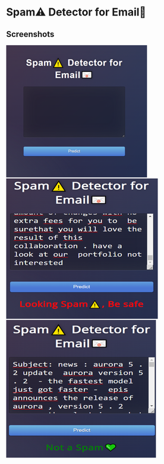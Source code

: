 # Spam⚠️ Detector for Email📧 

## Screenshots

<img src="https://github.com/chabbiyosr/Spam-Filter-with-Machine-Learning-Flask/blob/master/Image1.png">

<img src="https://github.com/chabbiyosr/Spam-Filter-with-Machine-Learning-Flask/blob/master/Image2.png">

<img src="https://github.com/chabbiyosr/Spam-Filter-with-Machine-Learning-Flask/blob/master/Image3.png">


